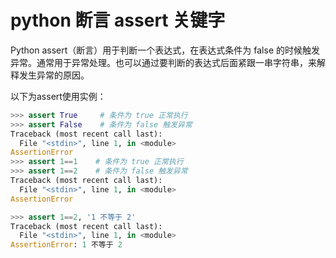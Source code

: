 # python 断言 assert 关键字
Python assert（断言）用于判断一个表达式，在表达式条件为 false 的时候触发异常。通常用于异常处理。也可以通过要判断的表达式后面紧跟一串字符串，来解释发生异常的原因。

以下为assert使用实例：
```python
>>> assert True     # 条件为 true 正常执行
>>> assert False    # 条件为 false 触发异常
Traceback (most recent call last):
  File "<stdin>", line 1, in <module>
AssertionError
>>> assert 1==1    # 条件为 true 正常执行
>>> assert 1==2    # 条件为 false 触发异常
Traceback (most recent call last):
  File "<stdin>", line 1, in <module>
AssertionError

>>> assert 1==2, '1 不等于 2'
Traceback (most recent call last):
  File "<stdin>", line 1, in <module>
AssertionError: 1 不等于 2
```
